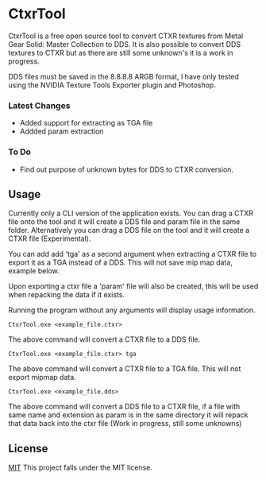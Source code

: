 
# CtxrTool


CtxrTool is a free open source tool to convert CTXR textures from Metal Gear Solid: Master Collection to DDS. It is also possible to convert DDS textures to CTXR but as there are still some unknown's it is a work in progress.

DDS files must be saved in the 8.8.8.8 ARGB format, I have only tested using the NVIDIA Texture Tools Exporter plugin and Photoshop.

### Latest Changes
 - Added support for extracting as TGA file
 - Addded param extraction


### To Do
 - Find out purpose of unknown bytes for DDS to CTXR conversion.

##  Usage

Currently only a CLI version of the application exists. You can drag a CTXR file onto the tool and it will create a DDS file and param file in the same folder. Alternatively you can drag a DDS file on the tool and it will create a CTXR file (Experimental).

You can add add 'tga' as a second argument when extracting a CTXR file to export it as a TGA instead of a DDS. This will not save mip map data, example below.

Upon exporting a ctxr file a 'param' file will also be created, this will be used when repacking the data if it exists.

Running the program without any arguments will display usage information.

```
CtxrTool.exe <example_file.ctxr>
```
The above command will convert a CTXR file to a DDS file.

```
CtxrTool.exe <example_file.ctxr> tga
```
The above command will convert a CTXR file to a TGA file. This will not export mipmap data.

```
CtxrTool.exe <example_file.dds>
```
The above command will convert a DDS file to a CTXR file, if a file with same name and extension as param is in the same directory it will repack that data back into the ctxr file (Work in progress, still some unknowns)

## License
[MIT](LICENSE.md)
This project falls under the MIT license.
